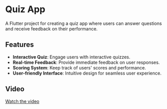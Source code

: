 # Quiz App

A Flutter project for creating a quiz app where users can answer questions and receive feedback on their performance.

## Features

- **Interactive Quiz**: Engage users with interactive quizzes.
- **Real-time Feedback**: Provide immediate feedback on user responses.
- **Scoring System**: Keep track of users' scores and performance.
- **User-friendly Interface**: Intuitive design for seamless user experience.

## Video

[Watch the video](https://github.com/BhavikPindoriya/quiz_app/assets/154498968/3fbd886f-65d2-4c94-b368-e2fced133d35)










